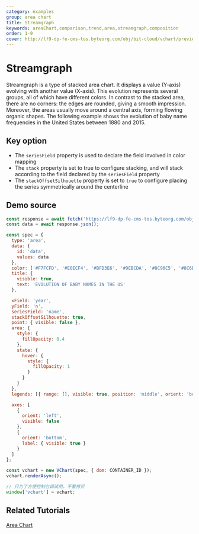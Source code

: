 ```yaml
---
category: examples
group: area chart
title: Streamgraph
keywords: areaChart,comparison,trend,area,streamgraph,composition
order: 1-9
cover: http://lf9-dp-fe-cms-tos.byteorg.com/obj/bit-cloud/vchart/preview/area-chart/stream-graph.png
---
```


# Streamgraph

Streamgraph is a type of stacked area chart. It displays a value (Y-axis) evolving with another value (X-axis). This evolution represents several groups, all of which have different colors.
In contrast to the stacked area, there are no corners: the edges are rounded, giving a smooth impression. Moreover, the areas usually move around a central axis, forming flowing organic shapes.
The following example shows the evolution of baby name frequencies in the United States between 1880 and 2015.

## Key option

- The `seriesField` property is used to declare the field involved in color mapping
- The `stack` property is set to true to configure stacking, and will stack according to the field declared by the `seriesField` property
- The `stackOffsetSilhouette` property is set to `true` to configure placing the series symmetrically around the centerline

## Demo source

```javascript livedemo
const response = await fetch('https://lf9-dp-fe-cms-tos.byteorg.com/obj/bit-cloud/stream-graph-data.json');
const data = await response.json();

const spec = {
  type: 'area',
  data: {
    id: 'data',
    values: data
  },
  color: ['#F7FCFD', '#E0ECF4', '#BFD3E6', '#9EBCDA', '#8C96C5', '#8C6BB1', '#88419D', '#810F7C', '#4D004A'],
  title: {
    visible: true,
    text: 'EVOLUTION OF BABY NAMES IN THE US'
  },

  xField: 'year',
  yField: 'n',
  seriesField: 'name',
  stackOffsetSilhouette: true,
  point: { visible: false },
  area: {
    style: {
      fillOpacity: 0.4
    },
    state: {
      hover: {
        style: {
          fillOpacity: 1
        }
      }
    }
  },
  legends: [{ range: [], visible: true, position: 'middle', orient: 'bottom' }],

  axes: [
    {
      orient: 'left',
      visible: false
    },
    {
      orient: 'bottom',
      label: { visible: true }
    }
  ]
};

const vchart = new VChart(spec, { dom: CONTAINER_ID });
vchart.renderAsync();

// 只为了方便控制台调试用，不要拷贝
window['vchart'] = vchart;
```

## Related Tutorials

[Area Chart](link)
